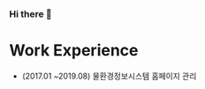 ### Hi there 👋
Work Experience
=============
* (2017.01 ~2019.08) 물환경정보시스템 홈페이지 관리
<!--
**doizz/doizz** is a ✨ _special_ ✨ repository because its `README.md` (this file) appears on your GitHub profile.
경력 사항
Here are some ideas to get you started:

- 🔭 I’m currently working on ...
- 🌱 I’m currently learning ...
- 👯 I’m looking to collaborate on ...
- 🤔 I’m looking for help with ...
- 💬 Ask me about ...
- 📫 How to reach me: ...
- 😄 Pronouns: ...
- ⚡ Fun fact: ...
-->
